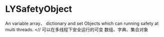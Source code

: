 # LYSafetyObject
An variable array、 dictionary and set Objects which can running safety at multi threads.  &lt;// 可以在多线程下安全运行的可变 数组、字典、集合对象
